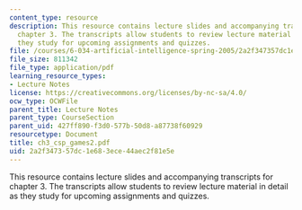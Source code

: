 ```yaml
---
content_type: resource
description: This resource contains lecture slides and accompanying transcripts for
  chapter 3. The transcripts allow students to review lecture material in detail as
  they study for upcoming assignments and quizzes.
file: /courses/6-034-artificial-intelligence-spring-2005/2a2f347357dc1e683ece44aec2f81e5e_ch3_csp_games2.pdf
file_size: 811342
file_type: application/pdf
learning_resource_types:
- Lecture Notes
license: https://creativecommons.org/licenses/by-nc-sa/4.0/
ocw_type: OCWFile
parent_title: Lecture Notes
parent_type: CourseSection
parent_uid: 427ff890-f3d0-577b-50d8-a87738f60929
resourcetype: Document
title: ch3_csp_games2.pdf
uid: 2a2f3473-57dc-1e68-3ece-44aec2f81e5e
---
```

This resource contains lecture slides and accompanying transcripts for chapter 3. The transcripts allow students to review lecture material in detail as they study for upcoming assignments and quizzes.